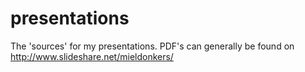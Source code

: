 # presentations
The 'sources' for my presentations. PDF's can generally be found on http://www.slideshare.net/mieldonkers/
